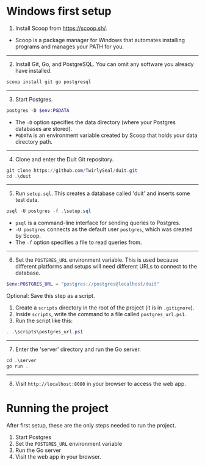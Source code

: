 # Windows first setup
1. Install Scoop from https://scoop.sh/.
- Scoop is a package manager for Windows that automates installing programs and manages your PATH for you.

----

2. Install Git, Go, and PostgreSQL.
You can omit any software you already have installed.
```powershell
scoop install git go postgresql
```

----

3. Start Postgres.
```powershell
postgres -D $env:PGDATA
```
- The `-D` option specifies the data directory (where your Postgres databases are stored).
- `PGDATA` is an environment variable created by Scoop that holds your data directory path.

----

4. Clone and enter the Duit Git repository.
```powershell
git clone https://github.com/TwirlySeal/duit.git
cd .\duit
```

----

5. Run `setup.sql`. This creates a database called 'duit' and inserts some test data.
```powershell
psql -U postgres -f .\setup.sql
```
- `psql` is a command-line interface for sending queries to Postgres.
- `-U postgres` connects as the default user `postgres`, which was created by Scoop.
- The `-f` option specifies a file to read queries from.

----

6. Set the `POSTGRES_URL` environment variable. This is used because different platforms and setups will need different URLs to connect to the database.
```powershell
$env:POSTGRES_URL = "postgres://postgres@localhost/duit"
```

Optional: Save this step as a script.
  1. Create a `scripts` directory in the root of the project (it is in `.gitignore`).
  2. Inside `scripts`, write the command to a file called `postgres_url.ps1`.
  3. Run the script like this:
```powershell
. .\scripts\postgres_url.ps1
```

----

7. Enter the 'server' directory and run the Go server.
```powershell
cd .\server
go run .
```

----

8. Visit `http://localhost:8080` in your browser to access the web app.

# Running the project
After first setup, these are the only steps needed to run the project.
1. Start Postgres
2. Set the `POSTGRES_URL` environment variable
3. Run the Go server
4. Visit the web app in your browser.
